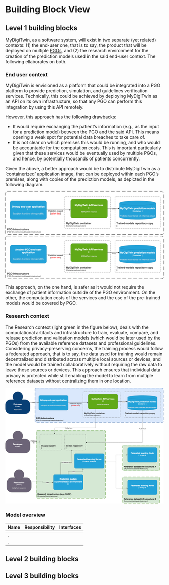 Building Block View
===================


## Level 1 building blocks

MyDigiTwin, as a software system, will exist in two separate (yet related) contexts: (1) the end-user one, that is to say, the product that will be deployed on multiple [PGOs](./12.Glossary.md), and (2) the research environment for the creation of the prediction models used in the said end-user context. The following ellaborates on both.

### End user context

MyDigiTwin is envisioned as a platform that could be integrated into a PGO platform to provide prediction, simulation, and guidelines verification services. Technically, this could be achieved by deploying MyDigiTwin as an API on its own infrastructure, so that any PGO can perform this integration by using this API remotely. 

However, this approach has the following drawbacks:
*	It would require exchanging the patient’s information (e.g., as the input for a prediction model) between the PGO and the said API. This means opening a weak spot for potential data breaches to take care of.
*	It is not clear on which premises this would be running, and who would be accountable for the computation costs. This is important particularly given that these services would be eventually used by multiple PGOs, and hence, by potentially thousands of patients concurrently.

Given the above, a better approach would be to distribute MyDigiTwin as a ‘containerized’ application image, that can be deployed within each PGO’s premises, along with copies of the prediction models, as depicted in the following diagram.

![End-user building blocks](./images/pgo-end-user-building-blocks.png)

This approach, on the one hand, is safer as it would not require the exchange of patient information outside of the PGO environment. On the other, the computation costs of the services and the use of the pre-trained models would be covered by  PGO.


### Research context

The Research context (light green in the figure below), deals with the computational artifacts and infrastructure to train, evaluate, compare, and release prediction and validation models (which would be later used by the PGOs) from the available reference datasets and professional guidelines. Considering privacy-preserving concerns, the training process would follow a federated approach, that is to say, the data used for training would remain decentralized and distributed across multiple local sources or devices, and the model would be trained collaboratively without requiring the raw data to leave those sources or devices. This approach ensures that individual data privacy is protected while still enabling the model to learn from multiple reference datasets without centralizing them in one location.


![High level building blocks](./images/high-level-building-blocks.drawio.png)

### Model overview

| **Name**             | **Responsibility**                           | **Interfaces** |
| -------------------- | -------------------------------------------- |--------------|
|     .      |                                |              |  |
|      .     |                                |              |  |



## Level 2 building blocks


## Level 3 building blocks